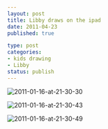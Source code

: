 ```yaml
--- 
layout: post
title: Libby draws on the ipad
date: 2011-04-23
published: true

type: post
categories: 
- kids drawing
- Libby
status: publish
---
```


![2011-01-16-at-21-30-30](http://media.eick.us/2011/02/2011-01-16-at-21-30-30.jpg)

![2011-01-16-at-21-30-43](http://media.eick.us/2011/02/2011-01-16-at-21-30-43.jpg)

![2011-01-16-at-21-30-49](http://media.eick.us/2011/02/2011-01-16-at-21-30-49.jpg)

